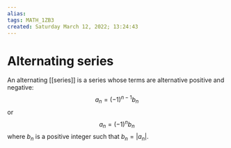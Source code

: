```yaml
---
alias:
tags: MATH_1ZB3
created: Saturday March 12, 2022; 13:24:43 
---
```

# Alternating series
An alternating [[series]] is a series whose terms are alternative positive and negative:
$$a_n=(-1)^{n-1}b_n$$
or
$$a_n=(-1)^nb_n$$
where $b_n$ is a positive integer such that $b_n=|a_n|$.